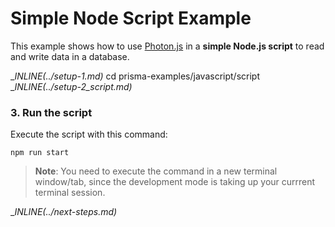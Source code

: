 # Simple Node Script Example

This example shows how to use [Photon.js](https://photonjs.prisma.io/) in a **simple Node.js script** to read and write data in a database.

__INLINE(../_setup-1.md)__
cd prisma-examples/javascript/script
__INLINE(../_setup-2_script.md)__

### 3. Run the script

Execute the script with this command: 

```
npm run start
```

> **Note**: You need to execute the command in a new terminal window/tab, since the development mode is taking up your currrent terminal session.

__INLINE(../_next-steps.md)__